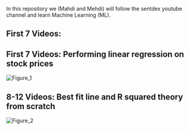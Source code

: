 In this repository we (Mahdi and Mehdi) will follow the sentdex youtube channel and learn Machine Learning (ML).

## First 7 Videos:


 ## First 7 Videos: Performing linear regression on stock prices
 ![Figure_1](https://user-images.githubusercontent.com/50601544/57811042-ef63b200-772e-11e9-872c-bd7807651868.png)

## 8-12 Videos: Best fit line and R squared theory from scratch
![Figure_2](https://user-images.githubusercontent.com/50601544/57811164-2afe7c00-772f-11e9-8462-aa2b9c067f6d.png)
